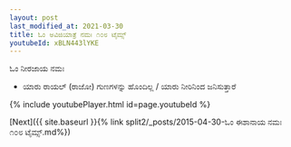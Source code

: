 ```yaml
---
layout: post
last_modified_at: 2021-03-30
title: ಓಂ ಅವಿಜಿಯಾತ್ರೆ ನಮಃ ೧೦೮ ಟೈಮ್ಸ್
youtubeId: xBLN443lYKE
---
```

 
 
 ಓಂ ನೀರಜಾಯ ನಮಃ  
 
 -  ಯಾರು ರಾಯಲ್ (ರಾಜೋ) ಗುಣಗಳನ್ನು ಹೊಂದಿಲ್ಲ / ಯಾರು ನೀರಿನಿಂದ ಜನಿಸುತ್ತಾರೆ 
 
  
 
  
 
 
 
 
 
 


{% include youtubePlayer.html id=page.youtubeId %}
 
[Next]({{ site.baseurl }}{% link  split2/_posts/2015-04-30-ಓಂ ಈಶಾನಾಯ ನಮಃ ೧೦೮ ಟೈಮ್ಸ್.md%})
 
